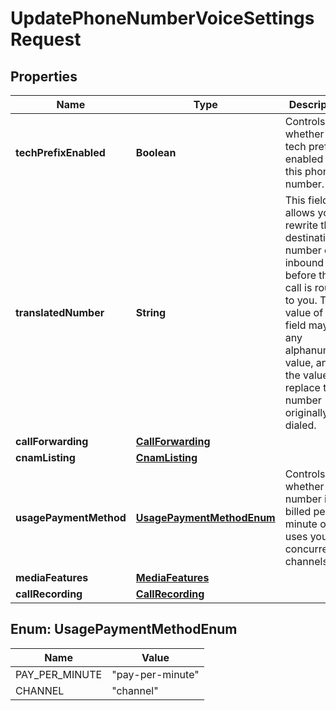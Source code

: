 

# UpdatePhoneNumberVoiceSettingsRequest


## Properties

Name | Type | Description | Notes
------------ | ------------- | ------------- | -------------
**techPrefixEnabled** | **Boolean** | Controls whether a tech prefix is enabled for this phone number. |  [optional]
**translatedNumber** | **String** | This field allows you to rewrite the destination number of an inbound call before the call is routed to you. The value of this field may be any alphanumeric value, and the value will replace the number originally dialed. |  [optional]
**callForwarding** | [**CallForwarding**](CallForwarding.md) |  |  [optional]
**cnamListing** | [**CnamListing**](CnamListing.md) |  |  [optional]
**usagePaymentMethod** | [**UsagePaymentMethodEnum**](#UsagePaymentMethodEnum) | Controls whether a number is billed per minute or uses your concurrent channels. |  [optional]
**mediaFeatures** | [**MediaFeatures**](MediaFeatures.md) |  |  [optional]
**callRecording** | [**CallRecording**](CallRecording.md) |  |  [optional]



## Enum: UsagePaymentMethodEnum

Name | Value
---- | -----
PAY_PER_MINUTE | &quot;pay-per-minute&quot;
CHANNEL | &quot;channel&quot;



